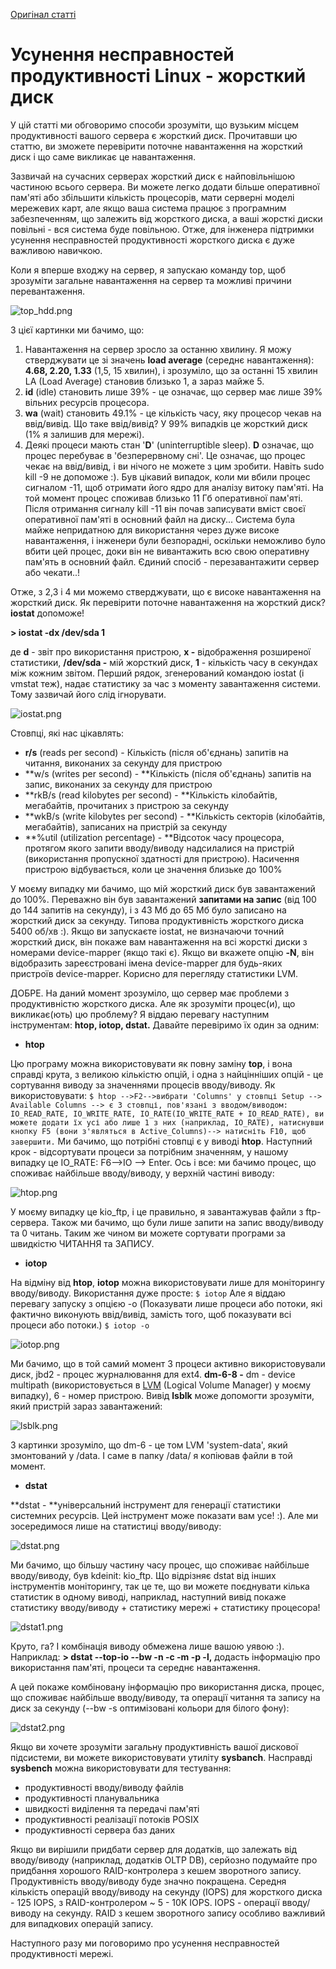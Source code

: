[Оригінал статті](https://shandrz.blogspot.com/2012/11/linux-performance-troubleshooting-hard.html)

# Усунення несправностей продуктивності Linux - жорсткий диск

У цій статті ми обговоримо способи зрозуміти, що вузьким місцем продуктивності вашого сервера є жорсткий диск. Прочитавши цю статтю, ви зможете перевірити поточне навантаження на жорсткий диск і що саме викликає це навантаження.

Зазвичай на сучасних серверах жорсткий диск є найповільнішою частиною всього сервера. Ви можете легко додати більше оперативної пам'яті або збільшити кількість процесорів, мати серверні моделі мережевих карт, але якщо ваша система працює з програмним забезпеченням, що залежить від жорсткого диска, а ваші жорсткі диски повільні - вся система буде повільною. Отже, для інженера підтримки усунення несправностей продуктивності жорсткого диска є дуже важливою навичкою.

Коли я вперше входжу на сервер, я запускаю команду top, щоб зрозуміти загальне навантаження на сервер та можливі причини перевантаження.

![top_hdd.png](media/top_hdd.png)

З цієї картинки ми бачимо, що:

1.  Навантаження на сервер зросло за останню хвилину. Я можу стверджувати це зі значень **load average** (середнє навантаження): **4.68, 2.20, 1.33** (1,5, 15 хвилин), і зрозуміло, що за останні 15 хвилин LA (Load Average) становив близько 1, а зараз майже 5.
2.  **id** (idle) становить лише 39% - це означає, що сервер має лише 39% вільних ресурсів процесора.
3.  **wa** (wait) становить 49.1% - це кількість часу, яку процесор чекав на ввід/вивід. Що таке ввід/вивід? У 99% випадків це жорсткий диск (1% я залишив для мережі).
4.  Деякі процеси мають стан '**D**' (uninterruptible sleep). **D** означає, що процес перебуває в 'безперервному сні'. Це означає, що процес чекає на ввід/вивід, і ви нічого не можете з цим зробити. Навіть sudo kill -9 не допоможе :). Був цікавий випадок, коли ми вбили процес сигналом -11, щоб отримати його ядро для аналізу витоку пам'яті. На той момент процес споживав близько 11 Гб оперативної пам'яті. Після отримання сигналу kill -11 він почав записувати вміст своєї оперативної пам'яті в основний файл на диску... Система була майже непридатною для використання через дуже високе навантаження, і інженери були безпорадні, оскільки неможливо було вбити цей процес, доки він не вивантажить всю свою оперативну пам'ять в основний файл. Єдиний спосіб - перезавантажити сервер або чекати..!

Отже, з 2,3 і 4 ми можемо стверджувати, що є високе навантаження на жорсткий диск. Як перевірити поточне навантаження на жорсткий диск? **iostat** допоможе!

**> iostat -dx /dev/sda 1**

де **d** - звіт про використання пристрою, **x -** відображення розширеної статистики, **/dev/sda -** мій жорсткий диск, **1** - кількість часу в секундах між кожним звітом. Перший рядок, згенерований командою iostat (і vmstat теж), надає статистику за час з моменту завантаження системи. Тому зазвичай його слід ігнорувати.

![iostat.png](media/iostat.png)

Стовпці, які нас цікавлять:

*   **r/s** (reads per second) - Кількість (після об'єднань) запитів на читання, виконаних за секунду для пристрою
*   **w/s (writes per second) - **Кількість (після об'єднань) запитів на запис, виконаних за секунду для пристрою
*   **rkB/s (read kilobytes per second) - **Кількість кілобайтів, мегабайтів, прочитаних з пристрою за секунду
*   **wkB/s (write kilobytes per second) - **Кількість секторів (кілобайтів, мегабайтів), записаних на пристрій за секунду
*   **%util (utilization percentage) - **Відсоток часу процесора, протягом якого запити вводу/виводу надсилалися на пристрій (використання пропускної здатності для пристрою). Насичення пристрою відбувається, коли це значення близьке до 100%

У моєму випадку ми бачимо, що мій жорсткий диск був завантажений до 100%. Переважно він був завантажений **запитами на запис** (від 100 до 144 запитів на секунду), і з 43 Мб до 65 Мб було записано на жорсткий диск за секунду. Типова продуктивність жорсткого диска 5400 об/хв :).
Якщо ви запускаєте iostat, не визначаючи точний жорсткий диск, він покаже вам навантаження на всі жорсткі диски з номерами device-mapper (якщо такі є). Якщо ви вкажете опцію **-N**, він відобразить зареєстровані імена device-mapper для будь-яких пристроїв device-mapper. Корисно для перегляду статистики LVM.

ДОБРЕ. На даний момент зрозуміло, що сервер має проблеми з продуктивністю жорсткого диска. Але як зрозуміти процес(и), що викликає(ють) цю проблему? Я віддаю перевагу наступним інструментам: **htop, iotop, dstat.** Давайте перевіримо їх один за одним:

*   **htop**

Цю програму можна використовувати як повну заміну **top**, і вона справді крута, з великою кількістю опцій, і одна з найцінніших опцій - це сортування виводу за значеннями процесів вводу/виводу. Як використовувати:
`$ htop -->F2-->вибрати 'Columns' у стовпці Setup --> Available Columns --> є 3 стовпці, пов'язані з вводом/виводом: IO_READ_RATE, IO_WRITE_RATE, IO_RATE(IO_WRITE_RATE + IO_READ_RATE), ви можете додати їх усі або лише 1 з них (наприклад, IO_RATE), натиснувши кнопку F5 (вони з'являться в Active_Columns)--> натисніть F10, щоб завершити.`
Ми бачимо, що потрібні стовпці є у виводі **htop**. Наступний крок - відсортувати процеси за потрібним значенням, у нашому випадку це IO_RATE: F6-->IO --> Enter. Ось і все: ми бачимо процес, що споживає найбільше вводу/виводу, у верхній частині виводу:

![htop.png](media/htop.png)

У моєму випадку це kio_ftp, і це правильно, я завантажував файли з ftp-сервера. Також ми бачимо, що були лише запити на запис вводу/виводу та 0 читань.
Таким же чином ви можете сортувати програми за швидкістю ЧИТАННЯ та ЗАПИСУ.

*   **iotop**

На відміну від **htop**, **iotop** можна використовувати лише для моніторингу вводу/виводу. Використання дуже просте:
`$ iotop`
Але я віддаю перевагу запуску з опцією -o (Показувати лише процеси або потоки, які фактично виконують ввід/вивід, замість того, щоб показувати всі процеси або потоки.)
`$ iotop -o`

![iotop.png](media/iotop.png)

Ми бачимо, що в той самий момент 3 процеси активно використовували диск, jbd2 - процес журналювання для ext4. **dm-6-8 -** dm - device multipath (використовується в [LVM](http://en.wikipedia.org/wiki/Logical_Volume_Manager_(Linux)) (Logical Volume Manager) у моєму випадку), 6 - номер пристрою. Вивід **lsblk** може допомогти зрозуміти, який пристрій зараз завантажений:

![lsblk.png](media/lsblk.png)

З картинки зрозуміло, що dm-6 - це том LVM 'system-data', який змонтований у /data. І саме в папку /data/ я копіював файли в той момент.

*   **dstat**

**dstat - **універсальний інструмент для генерації статистики системних ресурсів. Цей інструмент може показати вам усе! :). Але ми зосередимося лише на статистиці вводу/виводу:

![dstat.png](media/dstat.png)

Ми бачимо, що більшу частину часу процес, що споживає найбільше вводу/виводу, був kdeinit: kio_ftp.
Що відрізняє dstat від інших інструментів моніторингу, так це те, що ви можете поєднувати кілька статистик в одному виводі, наприклад, наступний вивід покаже статистику вводу/виводу + статистику мережі + статистику процесора!

![dstat1.png](media/dstat1.png)

Круто, га? І комбінація виводу обмежена лише вашою уявою :). Наприклад:
**> dstat --top-io --bw -n -c -m -p -l,** додасть інформацію про використання пам'яті, процеси та середнє навантаження.

А цей покаже комбіновану інформацію про використання диска, процес, що споживає найбільше вводу/виводу, та операції читання та запису на диск за секунду (--bw -s оптимізовані кольори для білого фону):

![dstat2.png](media/dstat2.png)

Якщо ви хочете зрозуміти загальну продуктивність вашої дискової підсистеми, ви можете використовувати утиліту **sysbanch**. Насправді **sysbench** можна використовувати для тестування:

*   продуктивності вводу/виводу файлів
*   продуктивності планувальника
*   швидкості виділення та передачі пам'яті
*   продуктивності реалізації потоків POSIX
*   продуктивності сервера баз даних

Якщо ви вирішили придбати сервер для додатків, що залежать від вводу/виводу (наприклад, додатків OLTP DB), серйозно подумайте про придбання хорошого RAID-контролера з кешем зворотного запису. Продуктивність вводу/виводу буде значно покращена.
Середня кількість операцій вводу/виводу на секунду (IOPS) для жорсткого диска - 125 IOPS, з RAID-контролером ~ 5 - 10K IOPS. IOPS - операції вводу/виводу на секунду. RAID з кешем зворотного запису особливо важливий для випадкових операцій запису.

Наступного разу ми поговоримо про усунення несправностей продуктивності мережі.
